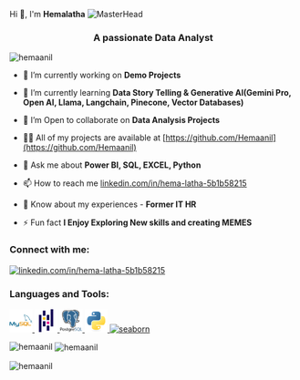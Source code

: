 Hi 👋, I'm **Hemalatha**
![MasterHead](https://mir-s3-cdn-cf.behance.net/project_modules/disp/601014116770475.6068beff4640a.gif)
<h3 align="center">A passionate Data Analyst</h3>
<p align="left"> <img src="https://komarev.com/ghpvc/?username=hemaanil&label=Profile%20views&color=0e75b6&style=flat" alt="hemaanil" /> </p>

- 🔭 I’m currently working on **Demo Projects**

- 🌱 I’m currently learning **Data Story Telling & Generative AI(Gemini Pro, Open AI, Llama, Langchain, Pinecone, Vector Databases)**

- 👯 I’m Open to collaborate on **Data Analysis Projects** 

- 👨‍💻 All of my projects are available at [https://github.com/Hemaanil](https://github.com/Hemaanil)

- 💬 Ask me about **Power BI, SQL, EXCEL, Python**

- 📫 How to reach me [linkedin.com/in/hema-latha-5b1b58215](linkedin.com/in/hema-latha-5b1b58215)

- 📄 Know about my experiences - **Former IT HR**

- ⚡ Fun fact **I Enjoy Exploring New skills and creating MEMES**

<h3 align="left">Connect with me:</h3>
<p align="left">
<a href="https://linkedin.com/in/linkedin.com/in/hema-latha-5b1b58215" target="blank"><img align="center" src="https://raw.githubusercontent.com/rahuldkjain/github-profile-readme-generator/master/src/images/icons/Social/linked-in-alt.svg" alt="linkedin.com/in/hema-latha-5b1b58215" height="30" width="40" /></a>
</p>

<h3 align="left">Languages and Tools:</h3>
<p align="left"> <a href="https://www.mysql.com/" target="_blank" rel="noreferrer"> <img src="https://raw.githubusercontent.com/devicons/devicon/master/icons/mysql/mysql-original-wordmark.svg" alt="mysql" width="40" height="40"/> </a> <a href="https://pandas.pydata.org/" target="_blank" rel="noreferrer"> <img src="https://raw.githubusercontent.com/devicons/devicon/2ae2a900d2f041da66e950e4d48052658d850630/icons/pandas/pandas-original.svg" alt="pandas" width="40" height="40"/> </a> <a href="https://www.postgresql.org" target="_blank" rel="noreferrer"> <img src="https://raw.githubusercontent.com/devicons/devicon/master/icons/postgresql/postgresql-original-wordmark.svg" alt="postgresql" width="40" height="40"/> </a> <a href="https://www.python.org" target="_blank" rel="noreferrer"> <img src="https://raw.githubusercontent.com/devicons/devicon/master/icons/python/python-original.svg" alt="python" width="40" height="40"/> </a> <a href="https://seaborn.pydata.org/" target="_blank" rel="noreferrer"> <img src="https://seaborn.pydata.org/_images/logo-mark-lightbg.svg" alt="seaborn" width="40" height="40"/> </a> </p>

<p><img align="left" src="https://github-readme-stats.vercel.app/api/top-langs?username=hemaanil&show_icons=true&locale=en&layout=compact" alt="hemaanil" /></p>

<p>&nbsp;<img align="center" src="https://github-readme-stats.vercel.app/api?username=hemaanil&show_icons=true&locale=en" alt="hemaanil" /></p>

<p><img align="center" src="https://github-readme-streak-stats.herokuapp.com/?user=hemaanil&" alt="hemaanil" /></p>

